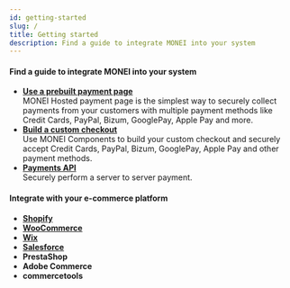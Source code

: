 ```yaml
---
id: getting-started
slug: /
title: Getting started
description: Find a guide to integrate MONEI into your system
---
```


#### Find a guide to integrate MONEI into your system

- **[Use a prebuilt payment page](integrations/use-prebuilt-payment-page.mdx)**  
  MONEI Hosted payment page is the simplest way to securely collect payments from your customers with multiple payment methods like Credit Cards, PayPal, Bizum, GooglePay, Apple Pay and more.
- **[Build a custom checkout](integrations/build-custom-checkout.mdx)**  
  Use MONEI Components to build your custom checkout and securely accept Credit Cards, PayPal, Bizum, GooglePay, Apple Pay and other payment methods.
- **[Payments API](/api/#tag/Payments)**  
  Securely perform a server to server payment.

#### Integrate with your e-commerce platform

- **[Shopify](e-commerce/shopify.mdx)**
- **[WooCommerce](e-commerce/woocommerce.mdx)**
- **[Wix](e-commerce/wix.mdx)**
- **[Salesforce](e-commerce/salesforce.mdx)**
- **PrestaShop**
- **Adobe Commerce**
- **commercetools**
